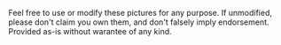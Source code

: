 Feel free to use or modify these pictures for any purpose. If unmodified, please don't claim you own them, and don't falsely imply endorsement. Provided as-is without warantee of any kind.
